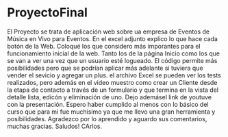 # ProyectoFinal
El Proyecto se trata de aplicación web sobre ua empresa de Eventos de Música en Vivo para Eventos.
En el excel adjunto explico lo que hace cada botón de la Web. Coloqué los que considero más imporantes para el funcionamiento inicial de la web. Tanto los de la página Inicio como los que se van a ver
una vez que  un usuario esté logueado. 
El código permite más posibilidades pero que se podrían aplicar más adelante si tuviera que vender el sevicio y agregar un plus.
el archivo Excel se pueden ver los tests realizados, pero además en el video muestro como crear un Cliente desde la etapa de contacto a través de un formulario y que termina en la vista del detalle
lista, edicón y  eliminación de uno.
Dejo ademásel link de youtuve  con la presentación. Espero haber cumplido al menos con lo básico  del curso que para mi fue muchísimo ya que me llevo una gran herramienta y posibilidades.
Agradezco por lo aprendido y aguardo sus comentarios, muchas gracias.
Saludos!
CArlos.
